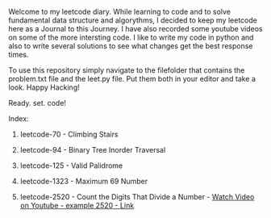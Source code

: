 
Welcome to my leetcode diary. While learning to code and to solve fundamental data structure and algorythms, I decided to keep my leetcode here as a Journal to this Journey.
I have also recorded some youtube videos on some of the more intersting code. I like to write my code in python and also to write several solutions to see what changes get the best response times.

To use this repository simply navigate to the filefolder that contains the problem.txt file and the leet.py file. Put them both in your editor and take a look. Happy Hacking!

Ready. set. code!

Index:

1. leetcode-70 - Climbing Stairs

2. leetcode-94 - Binary Tree Inorder Traversal

3. leetcode-125 - Valid Palidrome

4. leetcode-1323 - Maximum 69 Number

4. leetcode-2520 - Count the Digits That Divide a Number - [Watch Video on Youtube - example 2520 - Link](https://youtu.be/BeS_4efa7-U)



